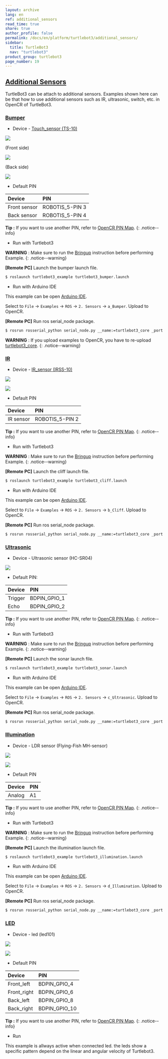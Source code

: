 ```yaml
---
layout: archive
lang: en
ref: additional_sensors
read_time: true
share: true
author_profile: false
permalink: /docs/en/platform/turtlebot3/additional_sensors/
sidebar:
  title: TurtleBot3
  nav: "turtlebot3"
product_group: turtlebot3
page_number: 19
---
```


<div style="counter-reset: h1 8"></div>
<div style="counter-reset: h2 3"></div>

<!--[dummy Header 1]>
  <h1 id="basic-operation"><a href="#basic-operation">Basic Operation</a></h1>
<![end dummy Header 1]-->

## [Additional Sensors](#additional-sensors)
TurtleBot3 can be attach to additional sensors. Examples shown here can be that how to use additional sensors such as IR, ultrasonic, switch, etc. in OpenCR of TurtleBot3.


### [Bumper](#Bumper)
 * Device - [Touch_sensor (TS-10)](http://emanual.robotis.com/docs/en/parts/sensor/ts-10/)


![](/assets/images/platform/turtlebot3/additional_sensors/touch_sensor.png)

(Front side)

![](/assets/images/platform/turtlebot3/additional_sensors/touch_sensor_front.png)

(Back side)

![](/assets/images/platform/turtlebot3/additional_sensors/touch_sensor_back.png)

* Default PIN      

| Device       | PIN             |
|:-------------|:----------------|
| Front sensor | ROBOTIS_5-PIN 3 |
| Back sensor  | ROBOTIS_5-PIN 4 |


**Tip :** If you want to use another PIN, refer to [OpenCR PIN Map](http://emanual.robotis.com/docs/en/parts/controller/opencr10/).
{: .notice--info}

* Run with Turtlebot3

**WARNING** : Make sure to run the [Bringup](#bringup) instruction before performing Example.
{: .notice--warning}

**[Remote PC]** Launch the bumper launch file.
``` bash
$ roslaunch turtlebot3_example turtlebot3_bumper.launch
```


* Run with Arduino IDE

This example can be open [Arduino IDE](http://emanual.robotis.com/docs/en/parts/controller/opencr10/#arduino-ide).

Select to `File` -> `Examples` -> `ROS` -> `2. Sensors` -> `a_Bumper`. Upload to OpenCR.

**[Remote PC]** Run ros serial_node package.

``` bash
$ rosrun rosserial_python serial_node.py __name:=turtlebot3_core _port:=/dev/ttyACM0 _baud:=115200
```

**WARNING** : If you upload examples to OpenCR, you have to re-upload [turtlebot3_core](http://emanual.robotis.com/docs/en/platform/turtlebot3/opencr_setup/#opencr-setup).
{: .notice--warning}

### [IR](#IR)

* Device - [IR_sensor (IRSS-10)](http://emanual.robotis.com/docs/en/parts/sensor/irss-10/)


![](/assets/images/platform/turtlebot3/additional_sensors/IR_sensor.png)

![](/assets/images/platform/turtlebot3/additional_sensors/IR_sensor_front.png)

* Default PIN

| Device    | PIN             |
|:----------|:----------------|
| IR sensor | ROBOTIS_5-PIN 2 |

**Tip :** If you want to use another PIN, refer to [OpenCR PIN Map](http://emanual.robotis.com/docs/en/parts/controller/opencr10/).
{: .notice--info}

* Run with Turtlebot3

**WARNING** : Make sure to run the [Bringup](#bringup) instruction before performing Example.
{: .notice--warning}

**[Remote PC]** Launch the cliff launch file.
``` bash
$ roslaunch turtlebot3_example turtlebot3_cliff.launch
```


* Run with Arduino IDE

This example can be open [Arduino IDE](http://emanual.robotis.com/docs/en/parts/controller/opencr10/#arduino-ide).

Select to `File` -> `Examples` -> `ROS` -> `2. Sensors` -> `b_Cliff`. Upload to OpenCR.

**[Remote PC]** Run ros serial_node package.

``` bash
$ rosrun rosserial_python serial_node.py __name:=turtlebot3_core _port:=/dev/ttyACM0 _baud:=115200
```



### [Ultrasonic](#Ultrasonic)
* Device - Ultrasonic sensor (HC-SR04)

![](/assets/images/platform/turtlebot3/additional_sensors/sonar.png)


* Default PIN:


| Device  | PIN          |
|:--------|:-------------|
| Trigger | BDPIN_GPIO_1 |
| Echo    | BDPIN_GPIO_2 |

**Tip :** If you want to use another PIN, refer to [OpenCR PIN Map](http://emanual.robotis.com/docs/en/parts/controller/opencr10/).
{: .notice--info}

* Run with Turtlebot3

**WARNING** : Make sure to run the [Bringup](#bringup) instruction before performing Example.
{: .notice--warning}

**[Remote PC]** Launch the sonar launch file.
``` bash
$ roslaunch turtlebot3_example turtlebot3_sonar.launch
```

* Run with Arduino IDE

This example can be open [Arduino IDE](http://emanual.robotis.com/docs/en/parts/controller/opencr10/#arduino-ide).

Select to `File` -> `Examples` -> `ROS` -> `2. Sensors` -> `c_Ultrasonic`. Upload to OpenCR.

**[Remote PC]** Run ros serial_node package.

``` bash
$ rosrun rosserial_python serial_node.py __name:=turtlebot3_core _port:=/dev/ttyACM0 _baud:=115200
```


### [Illumination](#Illumination)
*  Device - LDR sensor (Flying-Fish MH-sensor)

![](/assets/images/platform/turtlebot3/additional_sensors/illumination.png)

![](/assets/images/platform/turtlebot3/additional_sensors/illumination_front.png)

*  Default PIN

| Device | PIN |
|:-------|:----|
| Analog | A1  |

**Tip :** If you want to use another PIN, refer to [OpenCR PIN Map](http://emanual.robotis.com/docs/en/parts/controller/opencr10/).
{: .notice--info}

* Run with Turtlebot3

**WARNING** : Make sure to run the [Bringup](#bringup) instruction before performing Example.
{: .notice--warning}

**[Remote PC]** Launch the illumination launch file.
``` bash
$ roslaunch turtlebot3_example turtlebot3_illumination.launch
```

* Run with Arduino IDE

This example can be open [Arduino IDE](http://emanual.robotis.com/docs/en/parts/controller/opencr10/#arduino-ide).

Select to `File` -> `Examples` -> `ROS` -> `2. Sensors` -> `d_Illumination`. Upload to OpenCR.

**[Remote PC]** Run ros serial_node package.

``` bash
$ rosrun rosserial_python serial_node.py __name:=turtlebot3_core _port:=/dev/ttyACM0 _baud:=115200
```

### [LED](#LED)
*  Device - led (led101)

![](/assets/images/platform/turtlebot3/additional_sensors/led.png)

![](/assets/images/platform/turtlebot3/additional_sensors/led_top.png)

*  Default PIN

| Device      | PIN           |
|:------------|:--------------|
| Front_left  | BDPIN_GPIO_4  |
| Front_right | BDPIN_GPIO_6  |
| Back_left   | BDPIN_GPIO_8  |
| Back_right  | BDPIN_GPIO_10 |

**Tip :** If you want to use another PIN, refer to [OpenCR PIN Map](http://emanual.robotis.com/docs/en/parts/controller/opencr10/).
{: .notice--info}

*  Run

This example is allways active when connected led. the leds show a specific pattern depend on the linear and angular velocity of Turtlebot3.
